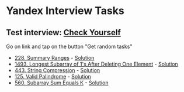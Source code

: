 # Yandex Interview Tasks

## Test interview: [Check Yourself](https://kaluginpeter.github.io/Algorithms_and_structures_tasks/big_company_interviews/yandex/index.html)

Go on link and tap on the button "Get random tasks"


- [228. Summary Ranges](https://leetcode.com/problems/summary-ranges/description/) - [Solution](https://github.com/kaluginpeter/Algorithms_and_structures_tasks/blob/main/Python_Solutions/LeetCode/Easy/228._Summary_Ranges.py)
- [1493. Longest Subarray of 1's After Deleting One Element](https://leetcode.com/problems/longest-subarray-of-1s-after-deleting-one-element/description/) - [Solution](https://github.com/kaluginpeter/Algorithms_and_structures_tasks/blob/main/Python_Solutions/LeetCode/Medium/1493._Longest_Subarray_of_1_s_After_Deleting_One_Element.py)
- [443. String Compression](https://leetcode.com/problems/string-compression/description/) - [Solution](https://github.com/kaluginpeter/Algorithms_and_structures_tasks/blob/main/Python_Solutions/LeetCode/Medium/443._String_Compression.py)
- [125. Valid Palindrome](https://leetcode.com/problems/valid-palindrome/description/) - [Solution](https://github.com/kaluginpeter/Algorithms_and_structures_tasks/blob/main/Python_Solutions/LeetCode/Easy/125._Valid_Palindrome.py)
- [560. Subarray Sum Equals K]() - [Solution]()